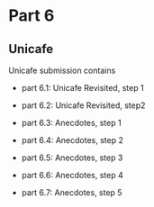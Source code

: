 # Part 6

## Unicafe
Unicafe submission contains
-   part 6.1: Unicafe Revisited, step 1
-   part 6.2: Unicafe Revisited, step2


-   part 6.3: Anecdotes, step 1
-   part 6.4: Anecdotes, step 2
-   part 6.5: Anecdotes, step 3
-   part 6.6: Anecdotes, step 4
-   part 6.7: Anecdotes, step 5

